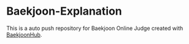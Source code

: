# Baekjoon-Explanation
This is a auto push repository for Baekjoon Online Judge created with [BaekjoonHub](https://github.com/BaekjoonHub/BaekjoonHub).
